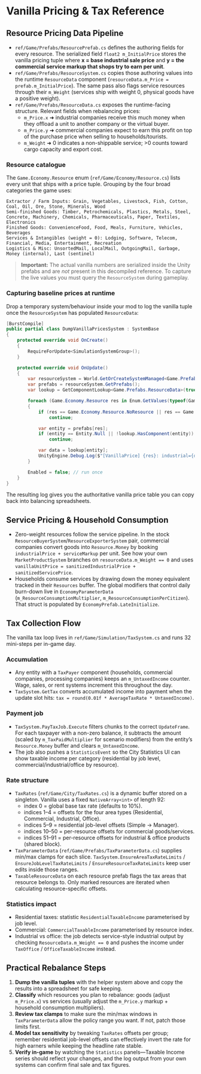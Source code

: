 # Vanilla Pricing & Tax Reference

## Resource Pricing Data Pipeline
- `ref/Game/Prefabs/ResourcePrefab.cs` defines the authoring fields for every resource. The serialized field `float2 m_InitialPrice` stores the vanilla pricing tuple where **x = base industrial sale price** and **y = the commercial service markup that shops try to earn per unit**.
- `ref/Game/Prefabs/ResourceSystem.cs` copies those authoring values into the runtime `ResourceData` component (`resourceData.m_Price = prefab.m_InitialPrice`). The same pass also flags service resources through their `m_Weight` (services ship with weight 0, physical goods have a positive weight).
- `ref/Game/Prefabs/ResourceData.cs` exposes the runtime-facing structure. Relevant fields when rebalancing prices:
  - `m_Price.x`  ➜ industrial companies receive this much money when they offload a unit to another company or the virtual buyer.
  - `m_Price.y`  ➜ commercial companies expect to earn this profit on top of the purchase price when selling to households/tourists.
  - `m_Weight`   ➜ 0 indicates a non-shippable service; >0 counts toward cargo capacity and export cost.

### Resource catalogue
The `Game.Economy.Resource` enum (`ref/Game/Economy/Resource.cs`) lists every unit that ships with a price tuple. Grouping by the four broad categories the game uses:

```
Extractor / Farm Inputs: Grain, Vegetables, Livestock, Fish, Cotton, Coal, Oil, Ore, Stone, Minerals, Wood
Semi-finished Goods: Timber, Petrochemicals, Plastics, Metals, Steel, Concrete, Machinery, Chemicals, Pharmaceuticals, Paper, Textiles, Electronics
Finished Goods: ConvenienceFood, Food, Meals, Furniture, Vehicles, Beverages
Services & Intangibles (weight = 0): Lodging, Software, Telecom, Financial, Media, Entertainment, Recreation
Logistics & Misc: UnsortedMail, LocalMail, OutgoingMail, Garbage, Money (internal), Last (sentinel)
```

> **Important:** The actual vanilla numbers are serialized inside the Unity prefabs and are *not* present in this decompiled reference. To capture the live values you must query the `ResourceSystem` during gameplay.

### Capturing baseline prices at runtime
Drop a temporary system/behaviour inside your mod to log the vanilla tuple once the `ResourceSystem` has populated `ResourceData`:

```csharp
[BurstCompile]
public partial class DumpVanillaPricesSystem : SystemBase
{
    protected override void OnCreate()
    {
        RequireForUpdate<SimulationSystemGroup>();
    }

    protected override void OnUpdate()
    {
        var resourceSystem = World.GetOrCreateSystemManaged<Game.Prefabs.ResourceSystem>();
        var prefabs = resourceSystem.GetPrefabs();
        var lookup = GetComponentLookup<Game.Prefabs.ResourceData>(true);

        foreach (Game.Economy.Resource res in Enum.GetValues(typeof(Game.Economy.Resource)))
        {
            if (res == Game.Economy.Resource.NoResource || res == Game.Economy.Resource.Last || res == Game.Economy.Resource.All)
                continue;

            var entity = prefabs[res];
            if (entity == Entity.Null || !lookup.HasComponent(entity))
                continue;

            var data = lookup[entity];
            UnityEngine.Debug.Log($"[VanillaPrice] {res}: industrial={data.m_Price.x:F2}, service={data.m_Price.y:F2}, weight={data.m_Weight:F2}");
        }

        Enabled = false; // run once
    }
}
```

The resulting log gives you the authoritative vanilla price table you can copy back into balancing spreadsheets.

## Service Pricing & Household Consumption
- Zero-weight resources follow the service pipeline. In the stock `ResourceBuyerSystem`/`ResourceExporterSystem` pair, commercial companies convert goods into `Resource.Money` by booking `industrialPrice + serviceMarkup` per unit. See how your own `MarketProductSystem` branches on `resourceData.m_Weight == 0` and uses `vanillaUnitPrice = sanitizedIndustrialPrice + sanitizedServicePrice`.
- Households consume services by drawing down the money equivalent tracked in their `Resources` buffer. The global modifiers that control daily burn-down live in `EconomyParameterData` (`m_ResourceConsumptionMultiplier`, `m_ResourceConsumptionPerCitizen`). That struct is populated by `EconomyPrefab.LateInitialize`.

## Tax Collection Flow
The vanilla tax loop lives in `ref/Game/Simulation/TaxSystem.cs` and runs 32 mini-steps per in-game day.

### Accumulation
- Any entity with a `TaxPayer` component (households, commercial companies, processing companies) keeps an `m_UntaxedIncome` counter. Wage, sales, or rent systems increment this throughout the day.
- `TaxSystem.GetTax` converts accumulated income into payment when the update slot hits: `tax = round(0.01f * AverageTaxRate * UntaxedIncome)`.

### Payment job
- `TaxSystem.PayTaxJob.Execute` filters chunks to the correct `UpdateFrame`. For each taxpayer with a non-zero balance, it subtracts the amount (scaled by `m_TaxPaidMultiplier` for scenario modifiers) from the entity’s `Resource.Money` buffer and clears `m_UntaxedIncome`.
- The job also pushes a `StatisticsEvent` so the City Statistics UI can show taxable income per category (residential by job level, commercial/industrial/office by resource).

### Rate structure
- `TaxRates` (`ref/Game/City/TaxRates.cs`) is a dynamic buffer stored on a singleton. Vanilla uses a fixed `NativeArray<int>` of length 92:
  - index 0 = global base tax rate (defaults to 10%).
  - indices 1–4 = offsets for the four area types (Residential, Commercial, Industrial, Office).
  - indices 5–9 = residential job-level offsets (Simple → Manager).
  - indices 10–50 = per-resource offsets for commercial goods/services.
  - indices 51–91 = per-resource offsets for industrial & office products (shared block).
- `TaxParameterData` (`ref/Game/Prefabs/TaxParameterData.cs`) supplies min/max clamps for each slice. `TaxSystem.EnsureAreaTaxRateLimits` / `EnsureJobLevelTaxRateLimits` / `EnsureResourceTaxRateLimits` keep user edits inside those ranges.
- `TaxableResourceData` on each resource prefab flags the tax areas that resource belongs to. Only marked resources are iterated when calculating resource-specific offsets.

### Statistics impact
- Residential taxes: statistic `ResidentialTaxableIncome` parameterised by job level.
- Commercial: `CommercialTaxableIncome` parameterised by resource index.
- Industrial vs office: the job detects service-style industrial output by checking `ResourceData.m_Weight == 0` and pushes the income under `TaxOffice` / `OfficeTaxableIncome` instead.

## Practical Rebalance Steps
1. **Dump the vanilla tuples** with the helper system above and copy the results into a spreadsheet for safe keeping.
2. **Classify** which resources you plan to rebalance: goods (adjust `m_Price.x`) vs services (usually adjust the `m_Price.y` markup + household consumption multipliers).
3. **Review tax clamps** to make sure the min/max windows in `TaxParameterData` allow the policy range you want. If not, patch those limits first.
4. **Model tax sensitivity** by tweaking `TaxRates` offsets per group; remember residential job-level offsets can effectively invert the rate for high earners while keeping the headline rate stable.
5. **Verify in-game** by watching the `Statistics` panels—Taxable Income series should reflect your changes, and the log output from your own systems can confirm final sale and tax figures.
